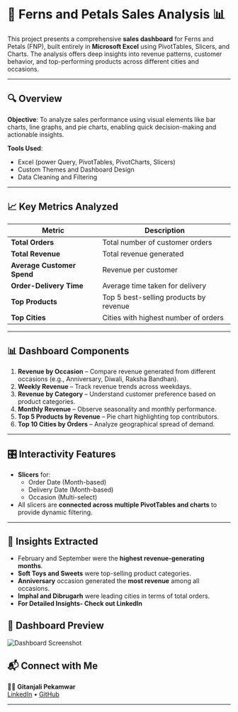# 🌸 Ferns and Petals Sales Analysis 📊

This project presents a comprehensive **sales dashboard** for Ferns and Petals (FNP), built entirely in **Microsoft Excel** using PivotTables, Slicers, and Charts. The analysis offers deep insights into revenue patterns, customer behavior, and top-performing products across different cities and occasions.

---

## 🔍 Overview

**Objective**: To analyze sales performance using visual elements like bar charts, line graphs, and pie charts, enabling quick decision-making and actionable insights.

**Tools Used**:  
- Excel (power Query, PivotTables, PivotCharts, Slicers)  
- Custom Themes and Dashboard Design  
- Data Cleaning and Filtering  

---

## 📈 Key Metrics Analyzed

| Metric | Description |
|--------|-------------|
| **Total Orders** | Total number of customer orders |
| **Total Revenue** | Total revenue generated |
| **Average Customer Spend** | Revenue per customer |
| **Order-Delivery Time** | Average time taken for delivery |
| **Top Products** | Top 5 best-selling products by revenue |
| **Top Cities** | Cities with highest number of orders |

---

## 📊 Dashboard Components

1. **Revenue by Occasion** – Compare revenue generated from different occasions (e.g., Anniversary, Diwali, Raksha Bandhan).
2. **Weekly Revenue** – Track revenue trends across weekdays.
3. **Revenue by Category** – Understand customer preference based on product categories.
4. **Monthly Revenue** – Observe seasonality and monthly performance.
5. **Top 5 Products by Revenue** – Pie chart highlighting top contributors.
6. **Top 10 Cities by Orders** – Analyze geographical spread of demand.

---

## 🎛️ Interactivity Features

- **Slicers** for:
  - Order Date (Month-based)
  - Delivery Date (Month-based)
  - Occasion (Multi-select)
- All slicers are **connected across multiple PivotTables and charts** to provide dynamic filtering.

---
## 📌 Insights Extracted

- February and September were the **highest revenue-generating months**.
- **Soft Toys and Sweets** were top-selling product categories.
- **Anniversary** occasion generated the **most revenue** among all occasions.
- **Imphal and Dibrugarh** were leading cities in terms of total orders.
- **For Detailed Insights- Check out LinkedIn**
## 📸 Dashboard Preview

![Dashboard Screenshot](https://github.com/GitanjaliPekamwar/Ferns-and-Petals-Excel-Project/blob/main/Screenshot%202025-04-11%20122045.png)

## 📬 Connect with Me

👩‍💻 **Gitanjali Pekamwar**  
[LinkedIn](https://www.linkedin.com/in/gitanjalipekamwar) • [GitHub](https://github.com/GitanjaliPekamwar)

---


